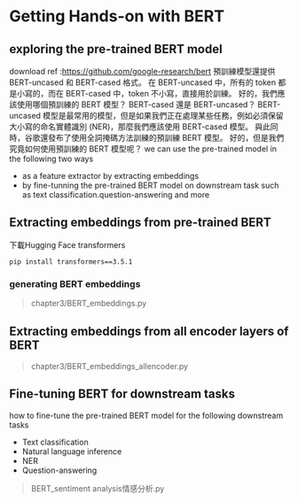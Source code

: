 # Getting Hands-on with BERT 
## exploring the pre-trained BERT model 
download ref :https://github.com/google-research/bert
預訓練模型還提供 BERT-uncased 和 BERT-cased 格式。 在 BERT-uncased 中，所有的 token 都是小寫的，而在 BERT-cased 中，token 不小寫，直接用於訓練。 好的，我們應該使用哪個預訓練的 BERT 模型？ BERT-cased 還是 BERT-uncased？ BERT-uncased 模型是最常用的模型，但是如果我們正在處理某些任務，例如必須保留大小寫的命名實體識別 (NER)，那麼我們應該使用 BERT-cased 模型。 與此同時，谷歌還發布了使用全詞掩碼方法訓練的預訓練 BERT 模型。 好的，但是我們究竟如何使用預訓練的 BERT 模型呢？
we can use the pre-trained model in the following two ways
- as a feature extractor by extracting embeddings 
- by fine-tunning the pre-trained BERT model on downstream task such as text classification.question-answering and more 


## Extracting embeddings from pre-trained BERT 
下載Hugging Face transformers

`pip install transformers==3.5.1`

### generating BERT embeddings 
> chapter3/BERT_embeddings.py
## Extracting embeddings from all encoder layers of  BERT 
> chapter3/BERT_embeddings_allencoder.py
## Fine-tuning BERT for downstream tasks 
how to fine-tune the pre-trained BERT model for the following downstream tasks 
- Text classification
- Natural language inference 
- NER 
- Question-answering 
  
> BERT_sentiment analysis情感分析.py